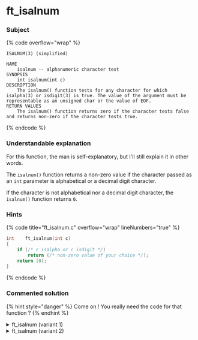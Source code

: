 # ft\_isalnum

### Subject

{% code overflow="wrap" %}
```
ISALNUM(3) (simplified)

NAME
    isalnum -- alphanumeric character test
SYNOPSIS
    int isalnum(int c)
DESCRIPTION
    The isalnum() function tests for any character for which isalpha(3) or isdigit(3) is true. The value of the argument must be representable as an unsigned char or the value of EOF.
RETURN VALUES
    The isalnum() function returns zero if the character tests false and returns non-zero if the character tests true.
```
{% endcode %}

### Understandable explanation

For this function, the man is self-explanatory, but I'll still explain it in other words.

The `isalnum()` function returns a non-zero value if the character passed as an `int` parameter is alphabetical or a decimal digit character.

If the character is not alphabetical nor a decimal digit character, the `isalnum()` function returns `0`.

### Hints

{% code title="ft_isalnum.c" overflow="wrap" lineNumbers="true" %}
```c
int    ft_isalnum(int c)
{
    if (/* c isalpha or c isdigit */)
        return (/* non-zero value of your choice */);
    return (0);
}
```
{% endcode %}

### Commented solution

{% hint style="danger" %}
Come on ! You really need the code for that function ?
{% endhint %}

<details>

<summary>ft_isalnum (variant 1)</summary>

<pre class="language-c" data-title="ft_isalnum.c" data-overflow="wrap" data-line-numbers><code class="lang-c"><strong>#include "libft.h"
</strong><strong>
</strong><strong>int    ft_isalnum(int c)
</strong>{
    /* This checks makes use of the 2 preceeding functions we built */
    if (ft_isalpha(c) || ft_isdigit(c))
        return (c); //If we reach this point we can return c as it will be a non-zero value
    return (0);
}
</code></pre>

</details>

<details>

<summary>ft_isalnum (variant 2)</summary>

{% code title="ft_isalnum.c" overflow="wrap" lineNumbers="true" %}
```c
#include "libft.h"

int    ft_isalnum(int c)
{
    /* This check is the same as the variant one but without using the pre-existing functions, it's longer to write, it could be useful if you don't want to have it being dependant on other functions */
    if ((c >= 48 && c <= 57) || (c >= 65 && c <= 90) || (c >= 97 && c <= 122))
        return (c); // If we reach thi point we can simply return c as it will be a non-zero value
    return (0);
}
```
{% endcode %}

</details>
